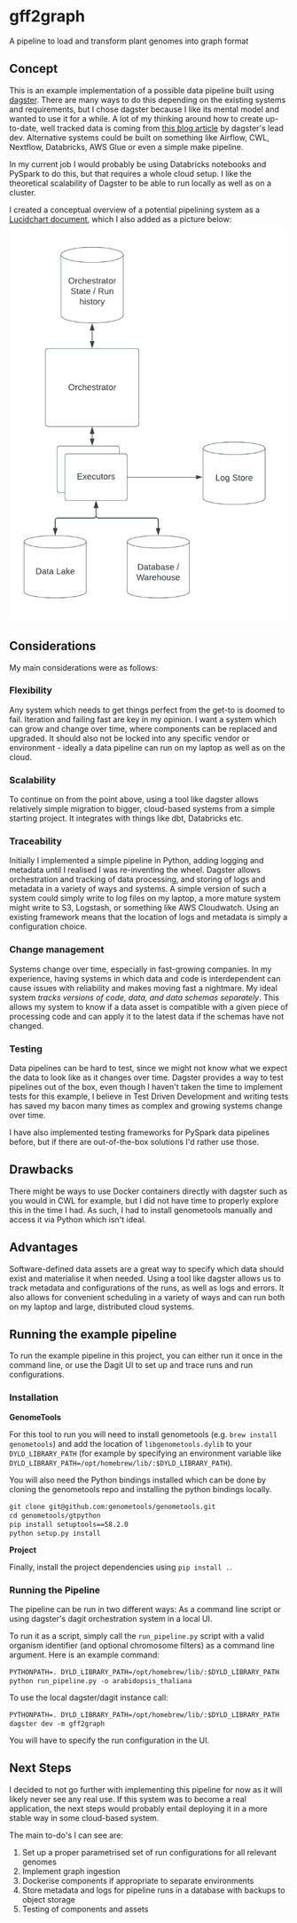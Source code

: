 # gff2graph
A pipeline to load and transform plant genomes into graph format


## Concept

This is an example implementation of a possible data pipeline built using [dagster](https://dagster.io/). 
There are many ways to do this depending on the existing systems and requirements, but I chose dagster because I like
its mental model and wanted to use it for a while.
A lot of my thinking around how to create up-to-date, well tracked data is coming from
[this blog article](https://dagster.io/blog/software-defined-assets) by dagster's lead dev.
Alternative systems could be built on something like Airflow, CWL, Nextflow, Databricks, AWS Glue or even a simple make pipeline.

In my current job I would probably be using Databricks notebooks and PySpark to do this, but that requires a whole cloud setup.
I like the theoretical scalability of Dagster to be able to run locally as well as on a cluster.


I created a conceptual overview of a potential pipelining system as a [Lucidchart document](https://lucid.app/lucidchart/709e4fed-fe8c-4a0e-ac2b-53c2783d9019/edit?viewport_loc=-671%2C-572%2C4726%2C2341%2C0_0&invitationId=inv_a2c7e0b2-e606-46c4-ab8a-49511a162082), which I also added as a picture below:
![System Overview](img/system_diagram.png)



## Considerations

My main considerations were as follows:

### Flexibility 
Any system which needs to get things perfect from the get-to is doomed to fail. Iteration and failing fast are key in my opinion. I want a system which can grow and change over time, where components can be replaced and upgraded.
It should also not be locked into any specific vendor or environment - ideally a data pipeline can run on my laptop as well as on the cloud.

### Scalability
To continue on from the point above, using a tool like dagster allows relatively simple migration to bigger, cloud-based systems from a simple starting project. It integrates with things like dbt, Databricks etc.

### Traceability
Initially I implemented a simple pipeline in Python, adding logging and metadata until I realised I was re-inventing the wheel.
Dagster allows orchestration and tracking of data processing, and storing of logs and metadata in a variety of ways and systems.
A simple version of such a system could simply write to log files on my laptop, a more mature system might write to S3, Logstash, or something like AWS Cloudwatch.
Using an existing framework means that the location of logs and metadata is simply a configuration choice.

### Change management
Systems change over time, especially in fast-growing companies. In my experience, having systems in which data and code 
is interdependent can cause issues with reliability and makes moving fast a nightmare.
My ideal system *tracks versions of code, data, and data schemas separately*. This allows my system to know if a data 
asset is compatible with a given piece of processing code and can apply it to the latest data if the schemas have not
changed.

### Testing
Data pipelines can be hard to test, since we might not know what we expect the data to look like as it changes over time.
Dagster provides a way to test pipelines out of the box, even though I haven't taken the time to implement tests for this example,
I believe in Test Driven Development and writing tests has saved my bacon many times as complex and growing systems change
over time.

I have also implemented testing frameworks for PySpark data pipelines before, but if there are out-of-the-box solutions I'd rather
use those.

## Drawbacks

There might be ways to use Docker containers directly with dagster such as you would in CWL for example, but I did not 
have time to properly explore this in the time I had.
As such, I had to install genometools manually and access it via Python which isn't ideal.


## Advantages

Software-defined data assets are a great way to specify which data should exist and materialise it when needed. 
Using a tool like dagster allows us to track metadata and configurations of the runs, as well as logs and errors. It
also allows for convenient scheduling in a variety of ways and can run both on my laptop and large, distributed cloud systems.


## Running the example pipeline
To run the example pipeline in this project, you can either run it once in the command line, or use the Dagit UI
to set up and trace runs and run configurations.

### Installation

**GenomeTools**


For this tool to run you will need to install genometools (e.g. `brew install genometools`) and add the location of `libgenometools.dylib`
to your `DYLD_LIBRARY_PATH` (for example by specifying an environment variable like `DYLD_LIBRARY_PATH=/opt/homebrew/lib/:$DYLD_LIBRARY_PATH`).


You will also need the Python bindings installed which can be done by cloning the genometools repo and installing the python
bindings locally.

```commandline
git clone git@github.com:genometools/genometools.git
cd genometools/gtpython
pip install setuptools==58.2.0
python setup.py install
```

**Project**

Finally, install the project dependencies using `pip install .`.



### Running the Pipeline

The pipeline can be run in two different ways: As a command line script or using dagster's dagit orchestration system in a local UI.

To run it as a script, simply call the `run_pipeline.py` script with a valid organism identifier (and optional chromosome filters) as a command line argument.
Here is an example command:

```commandline
PYTHONPATH=. DYLD_LIBRARY_PATH=/opt/homebrew/lib/:$DYLD_LIBRARY_PATH python run_pipeline.py -o arabidopsis_thaliana
```

To use the local dagster/dagit instance call: 
```commandline
PYTHONPATH=. DYLD_LIBRARY_PATH=/opt/homebrew/lib/:$DYLD_LIBRARY_PATH dagster dev -m gff2graph
```

You will have to specify the run configuration in the UI.

## Next Steps

I decided to not go further with implementing this pipeline for now as it will likely never see any real use. If this system was to become a real application, the next steps would probably entail deploying it in a more stable way in some cloud-based system.

The main to-do's I can see are:
1. Set up a proper parametrised set of run configurations for all relevant genomes
2. Implement graph ingestion
3. Dockerise components if appropriate to separate environments
4. Store metadata and logs for pipeline runs in a database with backups to object storage
5. Testing of components and assets



